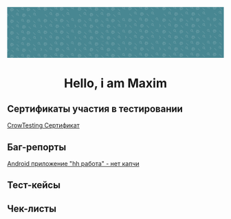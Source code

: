 <img src="https://github.com/MADMAX-06/MADMAX-06/blob/main/fon1.png"> 
<div align="center" position="absolute" top="0"background-image=url(https://github.com/MADMAX-06/MADMAX-06/blob/main/fon1.png)>
  <h1>Hello, i am Maxim</h1>
</div>

## Сертификаты участия в тестировании
[CrowTesting Сертификат](https://github.com/cptTAYROS/QA-Tester/blob/main/crowTesting%D0%A1%D0%B5%D1%80%D1%82%D0%B8%D1%84%D0%B8%D0%BA%D0%B0%D1%82.png)
## Баг-репорты
[Android приложение "hh работа" - нет капчи](https://docs.google.com/spreadsheets/d/1VZ-kiM_GLxF-2pv-UiUrkqqoigFSiid8KAhRnvqa58o/edit?gid=0#gid=0)

## Тест-кейсы

## Чек-листы
